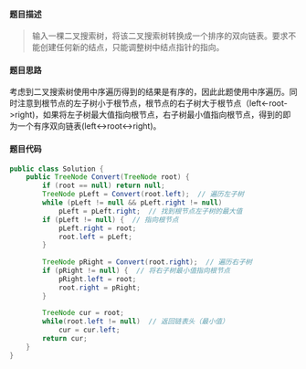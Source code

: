 #### **题目描述**

> 输入一棵二叉搜索树，将该二叉搜索树转换成一个排序的双向链表。要求不能创建任何新的结点，只能调整树中结点指针的指向。

#### **题目思路**

考虑到二叉搜索树使用中序遍历得到的结果是有序的，因此此题使用中序遍历。同时注意到根节点的左子树小于根节点，根节点的右子树大于根节点（left<-root->right)，如果将左子树最大值指向根节点，右子树最小值指向根节点，得到的即为一个有序双向链表(left<->root<->right)。

#### 题目代码

```java
public class Solution {
    public TreeNode Convert(TreeNode root) {
        if (root == null) return null;
        TreeNode pLeft = Convert(root.left);  // 遍历左子树
        while (pLeft != null && pLeft.right != null)
            pLeft = pLeft.right;  // 找到根节点左子树的最大值
        if (pLeft != null) {  // 指向根节点
            pLeft.right = root;
            root.left = pLeft;
        }
        
        TreeNode pRight = Convert(root.right);  // 遍历右子树
        if (pRight != null) {  // 将右子树最小值指向根节点
            pRight.left = root;
            root.right = pRight;
        }
        
        TreeNode cur = root;
        while(root.left != null)  // 返回链表头（最小值）
            cur = cur.left;
        return cur;
    }
}
```

